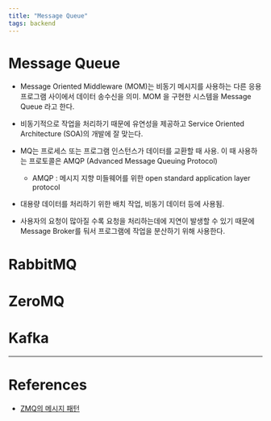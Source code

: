 ```yaml
---
title: "Message Queue"
tags: backend
---
```


# Message Queue

- Message Oriented Middleware (MOM)는 비동기 메시지를 사용하는 다른 응용 프로그램 사이에서 데이터 송수신을 의미. MOM 을 구현한 시스템을 Message Queue 라고 한다.

- 비동기적으로 작업을 처리하기 때문에 유연성을 제공하고 Service Oriented Architecture (SOA)의 개발에 잘 맞는다.
  
- MQ는 프로세스 또는 프로그램 인스턴스가 데이터를 교환할 때 사용. 이 때 사용하는 프로토콜은 AMQP (Advanced Message Queuing Protocol)
  - AMQP : 메시지 지향 미들웨어를 위한 open standard application layer protocol
  
- 대용량 데이터를 처리하기 위한 배치 작업, 비동기 데이터 등에 사용됨. 
  
- 사용자의 요청이 많아질 수록 요청을 처리하는데에 지연이 발생할 수 있기 때문에 Message Broker를 둬서 프로그램에 작업을 분산하기 위해 사용한다.

<!--more-->

# RabbitMQ

# ZeroMQ

# Kafka

---

# References

- [ZMQ의 메시지 패턴](https://soooprmx.com/zmq-how-to/)